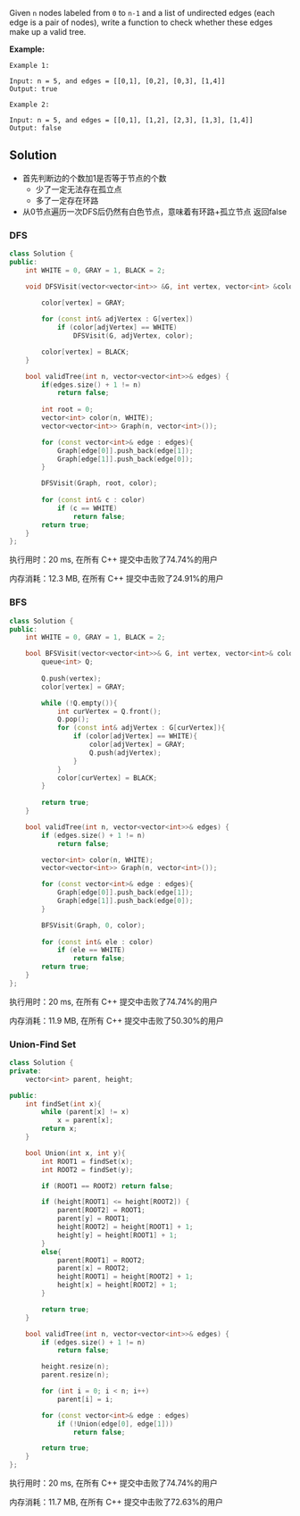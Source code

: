 Given `n` nodes labeled from `0` to `n-1` and a list of undirected edges (each edge is a pair of nodes), write a function to check whether these edges make up a valid tree.

 

**Example:**

```
Example 1:

Input: n = 5, and edges = [[0,1], [0,2], [0,3], [1,4]]
Output: true

Example 2:

Input: n = 5, and edges = [[0,1], [1,2], [2,3], [1,3], [1,4]]
Output: false
```

## Solution

- 首先判断边的个数加1是否等于节点的个数
  - 少了一定无法存在孤立点
  - 多了一定存在环路
- 从0节点遍历一次DFS后仍然有白色节点，意味着有环路+孤立节点 返回false

### DFS

```c++
class Solution {
public:
    int WHITE = 0, GRAY = 1, BLACK = 2;

    void DFSVisit(vector<vector<int>> &G, int vertex, vector<int> &color){
        
        color[vertex] = GRAY;

        for (const int& adjVertex : G[vertex])
            if (color[adjVertex] == WHITE)
                DFSVisit(G, adjVertex, color);

        color[vertex] = BLACK;
    }

    bool validTree(int n, vector<vector<int>>& edges) {
        if(edges.size() + 1 != n) 
            return false;
            
        int root = 0;
        vector<int> color(n, WHITE);
        vector<vector<int>> Graph(n, vector<int>());

        for (const vector<int>& edge : edges){
            Graph[edge[0]].push_back(edge[1]);
            Graph[edge[1]].push_back(edge[0]);
        }

        DFSVisit(Graph, root, color);
        
        for (const int& c : color)
            if (c == WHITE)
                return false;
        return true;
    }
};
```

执行用时：20 ms, 在所有 C++ 提交中击败了74.74%的用户

内存消耗：12.3 MB, 在所有 C++ 提交中击败了24.91%的用户

### BFS

```c++
class Solution {
public:
    int WHITE = 0, GRAY = 1, BLACK = 2;

    bool BFSVisit(vector<vector<int>>& G, int vertex, vector<int>& color){
        queue<int> Q;
        
        Q.push(vertex);
        color[vertex] = GRAY;

        while (!Q.empty()){
            int curVertex = Q.front();
            Q.pop();
            for (const int& adjVertex : G[curVertex]){
                if (color[adjVertex] == WHITE){
                    color[adjVertex] = GRAY;
                    Q.push(adjVertex);
                }
            }
            color[curVertex] = BLACK;
        }
        
        return true;
    }

    bool validTree(int n, vector<vector<int>>& edges) {
        if (edges.size() + 1 != n)
            return false;

        vector<int> color(n, WHITE);    
        vector<vector<int>> Graph(n, vector<int>());

        for (const vector<int>& edge : edges){
            Graph[edge[0]].push_back(edge[1]);
            Graph[edge[1]].push_back(edge[0]);
        }

        BFSVisit(Graph, 0, color);
            
        for (const int& ele : color)
            if (ele == WHITE)
                return false;
        return true;
    }
};
```

执行用时：20 ms, 在所有 C++ 提交中击败了74.74%的用户

内存消耗：11.9 MB, 在所有 C++ 提交中击败了50.30%的用户

### Union-Find Set

```c++
class Solution {
private:
    vector<int> parent, height;

public:
    int findSet(int x){
        while (parent[x] != x)
            x = parent[x];
        return x;
    }

    bool Union(int x, int y){
        int ROOT1 = findSet(x);
        int ROOT2 = findSet(y);

        if (ROOT1 == ROOT2) return false;

        if (height[ROOT1] <= height[ROOT2]) {
            parent[ROOT2] = ROOT1;
            parent[y] = ROOT1;
            height[ROOT2] = height[ROOT1] + 1;
            height[y] = height[ROOT1] + 1;
        }
        else{
            parent[ROOT1] = ROOT2;
            parent[x] = ROOT2;
            height[ROOT1] = height[ROOT2] + 1;
            height[x] = height[ROOT2] + 1;
        }

        return true;
    }

    bool validTree(int n, vector<vector<int>>& edges) {
        if (edges.size() + 1 != n)
            return false;

        height.resize(n);
        parent.resize(n);

        for (int i = 0; i < n; i++)
            parent[i] = i;  

        for (const vector<int>& edge : edges)
            if (!Union(edge[0], edge[1]))
                return false;

        return true;
    }
};
```

执行用时：20 ms, 在所有 C++ 提交中击败了74.74%的用户

内存消耗：11.7 MB, 在所有 C++ 提交中击败了72.63%的用户
